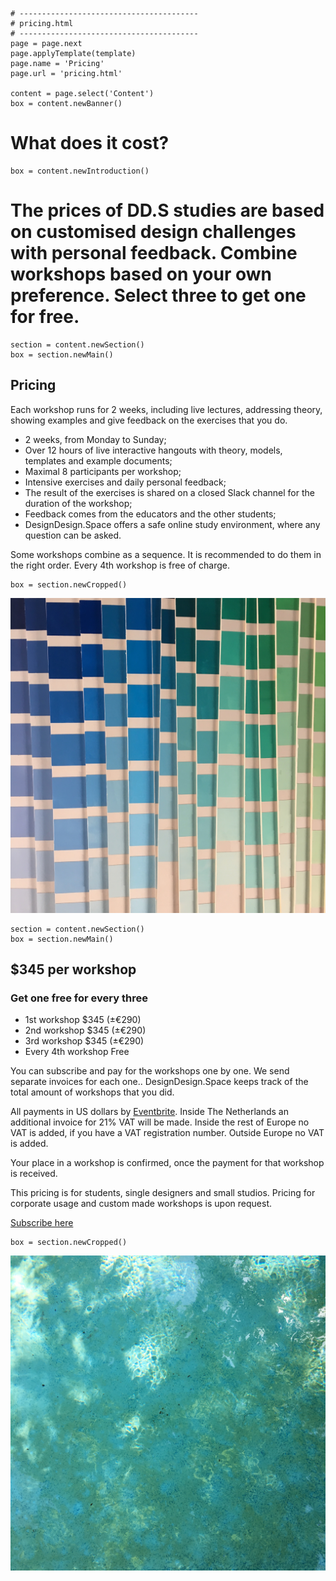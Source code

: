 
~~~
# ----------------------------------------
# pricing.html
# ----------------------------------------
page = page.next
page.applyTemplate(template)  
page.name = 'Pricing'
page.url = 'pricing.html'

content = page.select('Content')
box = content.newBanner()
~~~
# What does it cost?

~~~
box = content.newIntroduction()
~~~
# The prices of DD.S studies are based on customised design challenges with personal feedback. Combine workshops based on your own preference. Select three to get one for free.
~~~
section = content.newSection()
box = section.newMain()
~~~

## Pricing

Each workshop runs for 2 weeks, including live lectures, addressing theory, showing examples and give feedback on the exercises that you do.

* 2 weeks, from Monday to Sunday;
* Over 12 hours of live interactive hangouts with theory, models, templates and example documents; 
* Maximal 8 participants per workshop;
* Intensive exercises and daily personal feedback;
* The result of the exercises is shared on a closed Slack channel for the duration of the workshop; 
* Feedback comes from the educators and the other students;
* DesignDesign.Space offers a safe online study environment, where any question can be asked. 

Some workshops combine as a sequence. It is recommended to do them in the right order. Every 4<span class="sup">th</span> workshop is free of charge.

~~~
box = section.newCropped()
~~~
![cover y=top](images/img_8940.jpg)

~~~
section = content.newSection()
box = section.newMain()
~~~
## $345 per workshop

### Get one free for every three

* 1<span class="sup">st</span> workshop $345 (±€290)
* 2<span class="sup">nd</span> workshop $345 (±€290)
* 3<span class="sup">rd</span> workshop $345 (±€290)
* Every 4<span class="sup">th</span> workshop Free

You can subscribe and pay for the workshops one by one. We send separate invoices for each one..
DesignDesign.Space keeps track of the total amount of workshops that you did. 

All payments in US dollars by <a href="https://www.eventbrite.com/d/online/designdesign/?q=designdesign" target="external">Eventbrite</a>.
Inside The Netherlands an additional invoice for 21% VAT will be made.
Inside the rest of Europe no VAT is added, if you have a VAT registration number.
Outside Europe no VAT is added.

Your place in a workshop is confirmed, once the payment for that workshop is received.

This pricing is for students, single designers and small studios.
Pricing for corporate usage and custom made workshops is upon request.

<a href="https://www.eventbrite.com/d/online/designdesign/?q=designdesign" target="external">Subscribe here</a>

~~~ 
box = section.newCropped()
~~~

![img_5840.jpg cover y=center x=center](images/img_5840.jpg)
